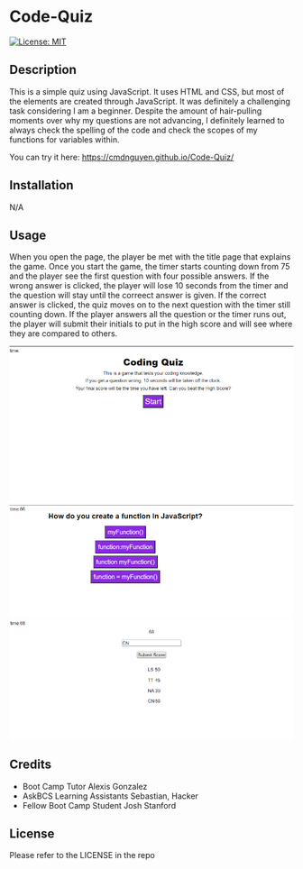 # Code-Quiz
[![License: MIT](https://img.shields.io/badge/License-MIT-yellow.svg)](https://opensource.org/licenses/MIT)

## Description

This is a simple quiz using JavaScript. It uses HTML and CSS, but most of the elements are created through JavaScript. It was definitely a challenging task considering I am a beginner. 
Despite the amount of hair-pulling moments over why my questions are not advancing, I definitely learned to always check the spelling of the code and check the scopes of my functions for variables within.

You can try it here: https://cmdnguyen.github.io/Code-Quiz/


## Installation

N/A 

## Usage
When you open the page, the player be met with the title page that explains the game.
Once you start the game, the timer starts counting down from 75 and the player see the first question with four possible answers.
If the wrong answer is clicked, the player will lose 10 seconds from the timer and the question will stay until the correect answer is given.
If the correct answer is clicked, the quiz moves on to the next question with the timer still counting down.
If the player answers all the question or the timer runs out, the player will submit their initials to put in the high score and will see where they are compared to others.

![Opening Page](./Assets/images/Screenshot%202023-05-25%20205734.png)
![Taking the Quiz](./Assets/images/Screenshot%202023-05-25%20205801.png)
![Submitting High Scores](./Assets/images/Screenshot%202023-05-25%20205917.png)

## Credits

- Boot Camp Tutor Alexis Gonzalez
- AskBCS Learning Assistants Sebastian, Hacker
- Fellow Boot Camp Student Josh Stanford

## License

Please refer to the LICENSE in the repo

